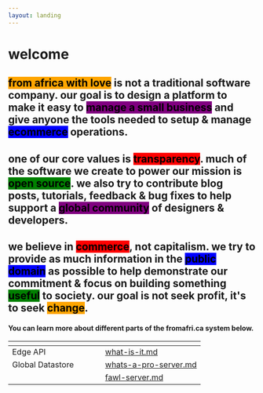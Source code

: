 ```yaml
---
layout: landing
---
```


# welcome

## <mark style="background-color:orange;">from africa with love</mark> is not a traditional software company. our goal is to design a platform to make it easy to <mark style="background-color:purple;">manage a small business</mark> and give anyone the tools needed to setup & manage <mark style="background-color:blue;">ecommerce</mark> operations.&#x20;

## one of our core values is <mark style="background-color:red;">transparency</mark>. much of the software we create to power our mission is <mark style="background-color:green;">open source</mark>. we also try to contribute blog posts, tutorials, feedback & bug fixes to help support a <mark style="background-color:purple;">global community</mark> of designers & developers.

## we believe in <mark style="background-color:red;">commerce</mark>, not capitalism. we try to provide as much information in the <mark style="background-color:blue;">public domain</mark> as possible to help demonstrate our commitment & focus on building something <mark style="background-color:green;">useful</mark> to society. our goal is not seek profit, it's to seek <mark style="background-color:orange;">change</mark>.

#### You can learn more about different parts of the fromafri.ca system below.

<table data-view="cards"><thead><tr><th></th><th></th><th></th><th></th><th data-hidden data-card-target data-type="content-ref"></th></tr></thead><tbody><tr><td>Edge API</td><td></td><td></td><td></td><td><a href="edge-api/what-is-it.md">what-is-it.md</a></td></tr><tr><td>Global Datastore</td><td></td><td></td><td></td><td><a href="edge-api/whats-a-pro-server.md">whats-a-pro-server.md</a></td></tr><tr><td></td><td></td><td></td><td></td><td><a href="self-hosted/fawl-server.md">fawl-server.md</a></td></tr></tbody></table>

